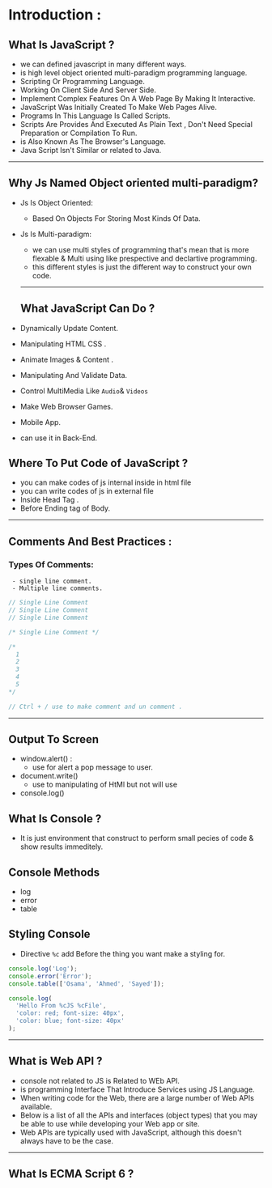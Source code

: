 # Introduction :

## What Is JavaScript ?

- we can defined javascript in many different ways.
- is high level object oriented multi-paradigm programming language.
- Scripting Or Programming Language.
- Working On Client Side And Server Side.
- Implement Complex Features On A Web Page By Making It Interactive.
- JavaScript Was Initially Created To Make Web Pages Alive.
- Programs In This Language Is Called Scripts.
- Scripts Are Provides And Executed As Plain Text , Don't Need Special Preparation or Compilation To Run.
- is Also Known As The Browser's Language.
- Java Script Isn't Similar or related to Java.
<hr>

## Why Js Named Object oriented multi-paradigm?

- Js Is Object Oriented:
  - Based On Objects For Storing Most Kinds Of Data.
- Js Is Multi-paradigm:

  - we can use multi styles of programming that's mean that is more flexable & Multi using like prespective and declartive programming.
  - this different styles is just the different way to construct your own code.
  <hr>

  ## What JavaScript Can Do ?

- Dynamically Update Content.
- Manipulating HTML CSS .
- Animate Images & Content .
- Manipulating And Validate Data.
- Control MultiMedia Like `Audio`& `Videos`
- Make Web Browser Games.
- Mobile App.
- can use it in Back-End.

## Where To Put Code of JavaScript ?

- you can make codes of js internal inside in html file
- you can write codes of js in external file
- Inside Head Tag .
- Before Ending tag of Body.

<hr>

## Comments And Best Practices :

### Types Of Comments:

     - single line comment.
     - Multiple line comments.

```js
// Single Line Comment
// Single Line Comment
// Single Line Comment

/* Single Line Comment */

/*
  1
  2
  3
  4
  5
*/

// Ctrl + / use to make comment and un comment .
```

<hr>

## Output To Screen

- window.alert() :
  - use for alert a pop message to user.
- document.write()
  - use to manipulating of HtMl but not will use
- console.log()

## What Is Console ?

- It is just environment that construct to perform small pecies of code & show results immeditely.

## Console Methods

- log
- error
- table

## Styling Console

- Directive `%c` add Before the thing you want make a styling for.

```js
console.log('Log');
console.error('Error');
console.table(['Osama', 'Ahmed', 'Sayed']);

console.log(
  'Hello From %cJS %cFile',
  'color: red; font-size: 40px',
  'color: blue; font-size: 40px'
);
```

<hr>

## What is Web API ?

- console not related to JS is Related to WEb API.
- is programming Interface That Introduce Services using JS Language.
- When writing code for the Web, there are a large number of Web APIs available.
- Below is a list of all the APIs and interfaces (object types) that you may be able to use while developing your Web app or site.
- Web APIs are typically used with JavaScript, although this doesn't always have to be the case.
<hr>

## What Is ECMA Script 6 ?
